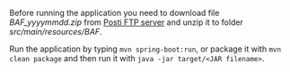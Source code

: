 Before running the application you need to download file _BAF\_yyyymmdd.zip_ from
[Posti FTP server](ftp://webpcode:webpcode@ftp2.itella.com/) and unzip it to folder _src/main/resources/BAF_.

Run the application by typing `mvn spring-boot:run`, or package it with `mvn clean package` and then run it with
`java -jar target/<JAR filename>`.
